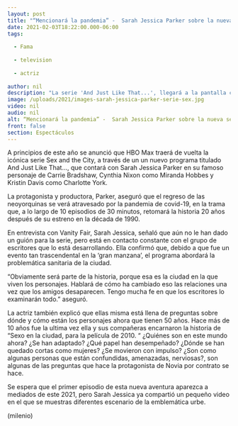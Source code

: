 ```yaml
---
layout: post
title: "“Mencionará la pandemia” -  Sarah Jessica Parker sobre la nueva serie de 'Sex and the City'"
date: 2021-02-03T18:22:00.000-06:00
tags:
  
  - Fama
  
  - television
  
  - actriz
  
author: nil
description: "La serie 'And Just Like That...', llegará a la pantalla chica a mediados de este año a través de HBO Max. "
image: /uploads/2021/images-sarah-jessica-parker-serie-sex.jpg
video: nil
audio: nil
alt: “Mencionará la pandemia” -  Sarah Jessica Parker sobre la nueva serie de 'Sex and the City'
front: false
section: Espectáculos
---
```


A principios de este año se anunció que HBO Max traerá de vuelta la icónica serie Sex and the City, a través de un un nuevo programa titulado  And Just Like That..., que contará con Sarah Jessica Parker en su famoso personaje de Carrie Bradshaw, Cynthia Nixon como Miranda Hobbes y Kristin Davis como Charlotte York. 

La protagonista y productora, Parker, aseguró que el regreso de las neoyorquinas se verá atravesado por la pandemia de covid-19, en la trama que, a lo largo de 10 episodios de 30 minutos, retomará la historia 20 años después de su estreno en la década de 1990. 

En entrevista con Vanity Fair, Sarah Jessica, señaló que aún no le han dado un guión para la serie, pero está en contacto constante con el grupo de escritores que lo está desarrollando. Ella confirmó que, debido a que fue un evento tan trascendental en la ‘gran manzana’, el programa abordará la problemática sanitaria de la ciudad. 

“Obviamente será parte de la historia, porque esa es la ciudad en la que viven los personajes. Hablará de cómo ha cambiado eso las relaciones una vez que los amigos desaparecen. Tengo mucha fe en que los escritores lo examinarán todo.” aseguró. 

La actriz también explicó que ellas misma está llena de preguntas sobre dónde y cómo están los personajes ahora que tienen 50 años. Hace más de 10 años fue la ultima vez ella y sus compañeras encarnaron la historia de “Sexo en la ciudad, para la película de 2010. “ ¿Quiénes son en este mundo ahora? ¿Se han adaptado? ¿Qué papel han desempeñado? ¿Dónde se han quedado cortas como mujeres? ¿Se movieron con impulso? ¿Son como algunas personas que están confundidas, amenazadas, nerviosas?, son algunas de las preguntas que hace la protagonista de Novia por contrato se hace. 

Se espera que el primer episodio de esta nueva aventura aparezca a mediados de este 2021, pero Sarah Jessica ya compartió un pequeño video en el que se muestras diferentes escenario de la emblemática urbe. 

(milenio)
